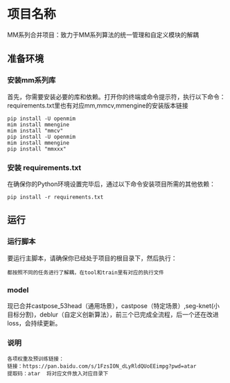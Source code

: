 # 项目名称

MM系列合并项目：致力于MM系列算法的统一管理和自定义模块的解耦


## 准备环境
### 安装mm系列库
首先，你需要安装必要的库和依赖。打开你的终端或命令提示符，执行以下命令：
requirements.txt里也有对应mm,mmcv,mmengine的安装版本链接

```
pip install -U openmim
mim install mmengine
mim install "mmcv"
pip install -U openmim
mim install mmengine
pip install "mmxxx"

```

### 安装 requirements.txt
在确保你的Python环境设置完毕后，通过以下命令安装项目所需的其他依赖：

```
pip install -r requirements.txt

```
## 运行
### 运行脚本

要运行主脚本，请确保你已经处于项目的根目录下，然后执行：

```
都按照不同的任务进行了解耦，在tool和train里有对应的执行文件

```
### model

现已合并castpose_53head（通用场景），castpose（特定场景）,seg-knet(小目标分割)，deblur（自定义创新算法），前三个已完成全流程，后一个还在改进loss，会持续更新。

### 说明

```
各项权重及预训练链接：
链接：https://pan.baidu.com/s/1FzsION_dLyRldQUoEEimpg?pwd=atar 
提取码：atar  将对应文件放入对应目录下
